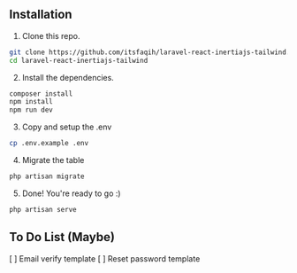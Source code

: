 ## Installation
1. Clone this repo.
```bash
git clone https://github.com/itsfaqih/laravel-react-inertiajs-tailwind.git
cd laravel-react-inertiajs-tailwind
```
2. Install the dependencies.
```bash
composer install
npm install
npm run dev
```
3. Copy and setup the .env
```bash
cp .env.example .env
```
4. Migrate the table
```bash
php artisan migrate
```
5. Done! You're ready to go :)
```bash
php artisan serve
```

## To Do List (Maybe)
[ ] Email verify template
[ ] Reset password template